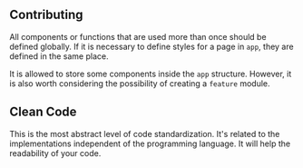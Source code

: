 ## Contributing

All components or functions that are used more than once should be defined globally. If it is necessary to define styles for a page in `app`, they are defined in the same place.

It is allowed to store some components inside the `app` structure. However, it is also worth considering the possibility of creating a `feature` module.

## Clean Code

This is the most abstract level of code standardization. It's related to the implementations independent of the programming language. It will help the readability of your code.
